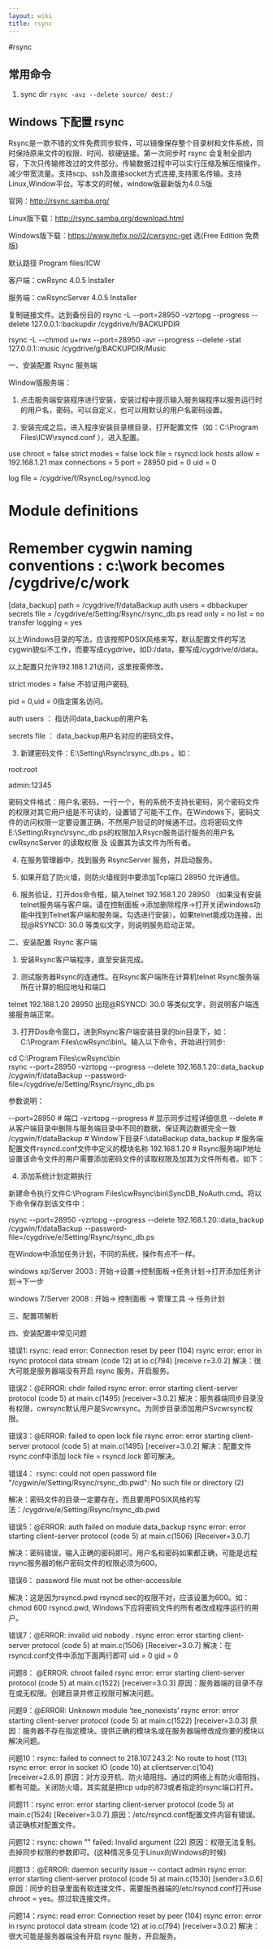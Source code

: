 ```yaml
---
layout: wiki
title: rsync
---
```


#rsync

## 常用命令

1. sync dir
`rsync -avz --delete source/ dest:/`

## Windows 下配置 rsync

Rsync是一款不错的文件免费同步软件，可以镜像保存整个目录树和文件系统，同时保持原来文件的权限、时间、软硬链接。第一次同步时 rsync 会复制全部内容，下次只传输修改过的文件部分。传输数据过程中可以实行压缩及解压缩操作，减少带宽流量。支持scp、ssh及直接socket方式连接,支持匿名传输。支持Linux,Window平台。写本文的时候，window版最新版为4.0.5版

官网：http://rsync.samba.org/

Linux版下载：http://rsync.samba.org/download.html

Windows版下载：https://www.itefix.no/i2/cwrsync-get 选(Free Edition 免费版)

默认路径 Program files/ICW

客户端：cwRsync 4.0.5 Installer

服务端：cwRsyncServer 4.0.5 Installer

复制链接文件。达到备份目的
rsync -L --port=28950 -vzrtopg --progress --delete 127.0.0.1::backupdir /cygdrive/h/BACKUPDIR

rsync -L --chmod u+rwx --port=28950 -avr --progress --delete -stat 127.0.0.1::music /cygdrive/g/BACKUPDIR/Music




一、安装配置 Rsync 服务端

Window版服务端：

1. 点击服务端安装程序进行安装，安装过程中提示输入服务端程序以服务运行时的用户名，密码。可以自定义，也可以用默认的用户名密码设置。

2. 安装完成之后，进入程序安装目录根目录，打开配置文件（如：C:\Program Files\ICW\rsyncd.conf ），进入配置。

use chroot = false
strict modes = false
lock file = rsyncd.lock 
hosts allow = 192.168.1.21
max connections = 5
port = 28950
pid = 0
uid = 0

log file = /cygdrive/f/RsyncLog/rsyncd.log

# Module definitions
# Remember cygwin naming conventions : c:\work becomes /cygdrive/c/work

[data_backup]
path = /cygdrive/f/dataBackup
auth users = dbbackuper
secrets file = /cygdrive/e/Setting/Rsync/rsync_db.ps
read only = no
list = no
transfer logging = yes

以上Windows目录的写法，应该按照POSIX风格来写，默认配置文件的写法cygwin貌似不工作，而要写成cygdrive，如D:/data，要写成/cygdrive/d/data。


以上配置只允许192.168.1.21访问，这里按需修改。

strict modes = false 不验证用户密码,

pid = 0,uid = 0指定匿名访问。

auth users ： 指访问data_backup的用户名

secrets file ： data_backup用户名对应的密码文件。

 

3. 新建密码文件：E:\Setting\Rsync\rsync_db.ps 。如：

root:root

admin:12345

密码文件格式：用户名:密码，一行一个，有的系统不支持长密码，另个密码文件的权限对其它用户组是不可读的，设置错了可能不工作。在Windows下，密码文件的访问权限一定要设置正确，不然用户验证的时候通不过。应将密码文件E:\Setting\Rsync\rsync_db.ps的权限加入Rsycn服务运行服务的用户名 cwRsyncServer 的读取权限 及 设置其为该文件为所有者。



 

4. 在服务管理器中，找到服务 RsyncServer 服务，并启动服务。

5. 如果开启了防火墙，则防火墙规则中要添加Tcp端口 28950 允许通信。



6. 服务验证，打开dos命令框，输入telnet 192.168.1.20 28950 （如果没有安装telnet服务端与客户端，请在控制面板->添加删除程序->打开关闭windows功能中找到Telnet客户端和服务端，勾选进行安装）。如果telnet能成功连接，出现@RSYNCD: 30.0 等类似文字，则说明服务启动正常。



 

二、安装配置 Rsync 客户端

1. 安装Rsync客户端程序，直至安装完成。

2. 测试服务器Rsync的连通性。在Rsync客户端所在计算机telnet Rsync服务端所在计算的相应地址和端口 

telnet 192.168.1.20 28950
出现@RSYNCD: 30.0 等类似文字，则说明客户端连接服务端正常。



 

3. 打开Dos命令窗口，进到Rsync客户端安装目录的bin目录下，如：C:\Program Files\cwRsync\bin\。输入以下命令，开始进行同步:

cd C:\Program Files\cwRsync\bin\
rsync --port=28950 -vzrtopg --progress --delete 192.168.1.20::data_backup /cygwin/f/dataBackup --password-file=/cygdrive/e/Setting/Rsync/rsync_db.ps 
 

参数说明：

--port=28950 # 端口
-vzrtopg --progress # 显示同步过程详细信息
--delete # 从客户端目录中删除与服务端目录中不同的数据，保证两边数据完全一致
/cygwin/f/dataBackup # Window下目录F:\dataBackup
data_backup # 服务端配置文件rsyncd.conf文件中定义的模块名称
192.168.1.20 # Rsync服务端IP地址
设置该命令文件的用户需要添加密码文件的读取权限及加其为文件所有者。如下：



 

 4. 添加系统计划定期执行

 新建命令执行文件C:\Program Files\cwRsync\bin\SyncDB_NoAuth.cmd。将以下命令保存到该文件中：

rsync --port=28950 -vzrtopg --progress --delete 192.168.1.20::data_backup /cygwin/f/dataBackup --password-file=/cygdrive/e/Setting/Rsync/rsync_db.ps 
 

在Window中添加任务计划，不同的系统，操作有点不一样。

windows xp/Server 2003 : 开始->设置->控制面板->任务计划->打开添加任务计划->下一步

windows 7/Server 2008 : 开始-> 控制面板 -> 管理工具 -> 任务计划

 

 

 

 

三、配置项解析

 

 

四、安装配置中常见问题

 

错误1: rsync: read error: Connection reset by peer (104) 
rsync error: error in rsync protocol data stream (code 12) at io.c(794) [receive r=3.0.2] 
解决：很大可能是服务器端没有开启 rsync 服务。开启服务。


错误2：@ERROR: chdir failed 
rsync error: error starting client-server protocol (code 5) at main.c(1495) [receiver=3.0.2] 
解决：服务器端同步目录没有权限，cwrsync默认用户是Svcwrsync。为同步目录添加用户Svcwrsync权限。


错误3：@ERROR: failed to open lock file 
rsync error: error starting client-server protocol (code 5) at main.c(1495) [receiver=3.0.2] 
解决：配置文件 rsync.conf中添加 lock file = rsyncd.lock 即可解决。

 

错误4： rsync: could not open password file "/cygwin/e/Setting/Rsync/rsync_db.pwd": No such file or directory (2)

解决：密码文件的目录一定要存在，而且要用POSIX风格的写法：/cygdrive/e/Setting/Rsync/rsync_db.pwd

 

错误5：@ERROR: auth failed on module data_backup rsync error: error starting client-server protocol (code 5) at main.c(1506) [Receiver=3.0.7]

解决：密码错误，输入正确的密码即可。用户名和密码如果都正确，可能是远程rsync服务器的帐户密码文件的权限必须为600。

 

错误6： password file must not be other-accessible

解决：这是因为rsyncd.pwd rsyncd.sec的权限不对，应该设置为600。如：chmod 600 rsyncd.pwd, Windows下应将密码文件的所有者改成程序运行的用户。

 

错误7：@ERROR: invalid uid nobody . rsync error: error starting client-server protocol (code 5) at main.c(1506) [Receiver=3.0.7]
解决：在rsyncd.conf文件中添加下面两行即可
uid = 0
gid = 0 

 

问题8： @ERROR: chroot failed
rsync error: error starting client-server protocol (code 5) at main.c(1522) [receiver=3.0.3]
原因：服务器端的目录不存在或无权限。创建目录并修正权限可解决问题。

 

问题9：@ERROR: Unknown module ‘tee_nonexists’
rsync error: error starting client-server protocol (code 5) at main.c(1522) [receiver=3.0.3]
原因：服务器不存在指定模块。提供正确的模块名或在服务器端修改成你要的模块以解决问题。

 

问题10：rsync: failed to connect to 218.107.243.2: No route to host (113)
rsync error: error in socket IO (code 10) at clientserver.c(104) [receiver=2.6.9]
原因：对方没开机、防火墙阻挡、通过的网络上有防火墙阻挡，都有可能。关闭防火墙，其实就是把tcp udp的873或者指定的rsync端口打开。

 

问题11：rsync error: error starting client-server protocol (code 5) at main.c(1524) [Receiver=3.0.7]
原因：/etc/rsyncd.conf配置文件内容有错误。请正确核对配置文件。

 

问题12：rsync: chown "" failed: Invalid argument (22)
原因：权限无法复制。去掉同步权限的参数即可。(这种情况多见于Linux向Windows的时候)

 

问题13：@ERROR: daemon security issue -- contact admin
rsync error: error starting client-server protocol (code 5) at main.c(1530) [sender=3.0.6]
原因：同步的目录里面有软连接文件，需要服务器端的/etc/rsyncd.conf打开use chroot = yes。掠过软连接文件。



问题14：rsync: read error: Connection reset by peer (104)
rsync error: error in rsync protocol data stream (code 12) at io.c(794) [receiver=3.0.2]
解决：很大可能是服务器端没有开启 rsync 服务，开启服务。

 
